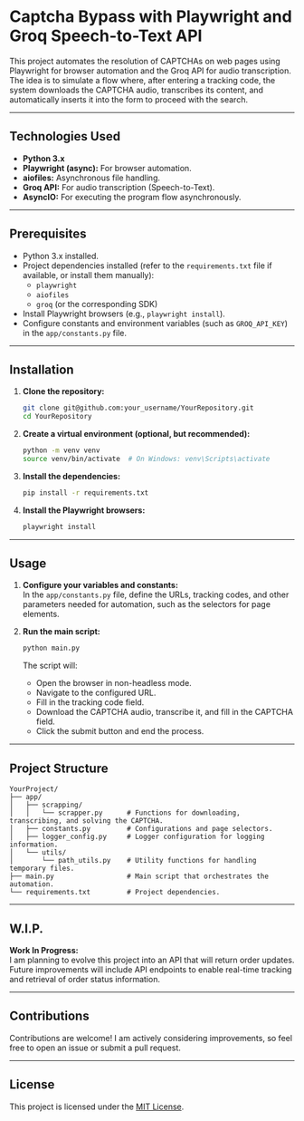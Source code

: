 # Captcha Bypass with Playwright and Groq Speech-to-Text API

This project automates the resolution of CAPTCHAs on web pages using Playwright for browser automation and the Groq API for audio transcription. The idea is to simulate a flow where, after entering a tracking code, the system downloads the CAPTCHA audio, transcribes its content, and automatically inserts it into the form to proceed with the search.

---

## Technologies Used

- **Python 3.x**
- **Playwright (async):** For browser automation.
- **aiofiles:** Asynchronous file handling.
- **Groq API:** For audio transcription (Speech-to-Text).
- **AsyncIO:** For executing the program flow asynchronously.

---

## Prerequisites

- Python 3.x installed.
- Project dependencies installed (refer to the `requirements.txt` file if available, or install them manually):
  - `playwright`
  - `aiofiles`
  - `groq` (or the corresponding SDK)
- Install Playwright browsers (e.g., `playwright install`).
- Configure constants and environment variables (such as `GROQ_API_KEY`) in the `app/constants.py` file.

---

## Installation

1. **Clone the repository:**

   ```bash
   git clone git@github.com:your_username/YourRepository.git
   cd YourRepository
   ```

2. **Create a virtual environment (optional, but recommended):**

   ```bash
   python -m venv venv
   source venv/bin/activate  # On Windows: venv\Scripts\activate
   ```

3. **Install the dependencies:**

   ```bash
   pip install -r requirements.txt
   ```

4. **Install the Playwright browsers:**

   ```bash
   playwright install
   ```

---

## Usage

1. **Configure your variables and constants:**  
   In the `app/constants.py` file, define the URLs, tracking codes, and other parameters needed for automation, such as the selectors for page elements.

2. **Run the main script:**

   ```bash
   python main.py
   ```

   The script will:
   - Open the browser in non-headless mode.
   - Navigate to the configured URL.
   - Fill in the tracking code field.
   - Download the CAPTCHA audio, transcribe it, and fill in the CAPTCHA field.
   - Click the submit button and end the process.

---

## Project Structure

```
YourProject/
├── app/
│   ├── scrapping/
│   │   └── scrapper.py      # Functions for downloading, transcribing, and solving the CAPTCHA.
│   ├── constants.py         # Configurations and page selectors.
│   ├── logger_config.py     # Logger configuration for logging information.
│   └── utils/
│       └── path_utils.py    # Utility functions for handling temporary files.
├── main.py                  # Main script that orchestrates the automation.
└── requirements.txt         # Project dependencies.
```

---

## W.I.P.

**Work In Progress:**  
I am planning to evolve this project into an API that will return order updates. Future improvements will include API endpoints to enable real-time tracking and retrieval of order status information.

---

## Contributions

Contributions are welcome! I am actively considering improvements, so feel free to open an issue or submit a pull request.

---

## License

This project is licensed under the [MIT License](LICENSE).
